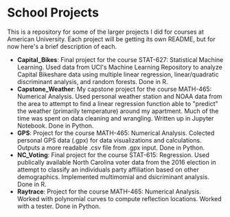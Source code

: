 # School Projects

This is a repository for some of the larger projects I did for courses at American University. Each project will be getting its own README, but for now here's a brief description of each.

- **Capital_Bikes**: Final project for the course STAT-627: Statistical Machine Learning. Used data from UCI's Machine Learning Repository to analyze Capital Bikeshare data using multiple linear regression, linear/quadratic discriminant analysis, and random forests. Done in R.
- **Capstone_Weather**: My capstone project for the course MATH-465: Numerical Analysis. Used personal weather station and NOAA data from the area to attempt to find a linear regression function able to "predict" the weather (primarily temperature) around my apartment. Much of the time was spent on data cleaning and wrangling. Written up in Jupyter Notebook. Done in Python. 
- **GPS**: Project for the course MATH-465: Numerical Analysis. Colected personal GPS data (.gpx) for data visualizations and calculations. Outputs a more readable .csv file from .gpx input. Done in Python.
- **NC_Voting**: Final project for the course STAT-615: Regression. Used publically available North Carolina voter data from the 2016 election in attempt to classify an individuals party affiliation based on other demographics. Implemented multimomial and dsicriminant analysis. Done in R. 
- **Raytrace**: Project for the course MATH-465: Numerical Analysis. Worked with polynomial curves to compute reflection locations. Worked with a tester. Done in Python. 
